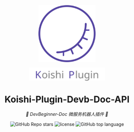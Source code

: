 <div align="center">

<a href="https://koishi.chat/zh-CN/market/">
  <img src="https://raw.githubusercontent.com/lgc-KoiDev/readme/master/workspace/koishi-plugin.png" width="180" height="180" alt="NoneBotPluginLogo">
</a>

<p>
  <img src="https://raw.githubusercontent.com/lgc-KoiDev/readme/master/workspace/KoishiPlugin.svg" width="240" alt="NoneBotPluginText">
</p>

# Koishi-Plugin-Devb-Doc-API

_🚀 DevBeginner-Doc 微服务机器人插件 🚀_

<img alt="GitHub Repo stars" src="https://img.shields.io/github/stars/FrexCheat/koishi-plugin-devb-doc-api">

<img src="https://img.shields.io/github/license/FrexCheat/koishi-plugin-devb-doc-api.svg" alt="license">

<img alt="GitHub top language" src="https://img.shields.io/github/languages/top/FrexCheat/koishi-plugin-devb-doc-api">
</div>

